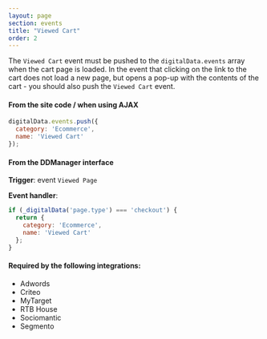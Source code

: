 ```yaml
---
layout: page
section: events
title: "Viewed Cart"
order: 2
---
```

The `Viewed Cart` event must be pushed to the `digitalData.events` array when the cart page is loaded. In the event that clicking on the link to the cart does not load a new page, but opens a pop-up with the contents of the cart - you should also push the `Viewed Cart` event.

#### From the site code / when using AJAX
```javascript
digitalData.events.push({
  category: 'Ecommerce',
  name: 'Viewed Cart'
});
```

#### From the DDManager interface
**Trigger**: event `Viewed Page`

**Event handler**:
```javascript
if (_digitalData('page.type') === 'checkout') {
  return {
    category: 'Ecommerce',
    name: 'Viewed Cart'
  };
}
```

#### Required by the following integrations:
* Adwords
* Criteo
* MyTarget
* RTB House
* Sociomantic
* Segmento